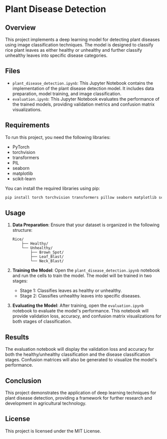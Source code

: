 # Plant Disease Detection

## Overview
This project implements a deep learning model for detecting plant diseases using image classification techniques. The model is designed to classify rice plant leaves as either healthy or unhealthy and further classify unhealthy leaves into specific disease categories.

## Files
- `plant_disease_detection.ipynb`: This Jupyter Notebook contains the implementation of the plant disease detection model. It includes data preparation, model training, and image classification.
- `evaluation.ipynb`: This Jupyter Notebook evaluates the performance of the trained models, providing validation metrics and confusion matrix visualizations.

## Requirements
To run this project, you need the following libraries:
- PyTorch
- torchvision
- transformers
- PIL
- seaborn
- matplotlib
- scikit-learn

You can install the required libraries using pip:
```bash
pip install torch torchvision transformers pillow seaborn matplotlib scikit-learn
```

## Usage
1. **Data Preparation**: Ensure that your dataset is organized in the following structure:
   ```
   Rice/
       ├── Healthy/
       └── Unhealthy/
           ├── Brown_Spot/
           ├── Leaf_Blast/
           └── Neck_Blast/
   ```

2. **Training the Model**: Open the `plant_disease_detection.ipynb` notebook and run the cells to train the model. The model will be trained in two stages:
   - Stage 1: Classifies leaves as healthy or unhealthy.
   - Stage 2: Classifies unhealthy leaves into specific diseases.

3. **Evaluating the Model**: After training, open the `evaluation.ipynb` notebook to evaluate the model's performance. This notebook will provide validation loss, accuracy, and confusion matrix visualizations for both stages of classification.

## Results
The evaluation notebook will display the validation loss and accuracy for both the healthy/unhealthy classification and the disease classification stages. Confusion matrices will also be generated to visualize the model's performance.

## Conclusion
This project demonstrates the application of deep learning techniques for plant disease detection, providing a framework for further research and development in agricultural technology.

## License
This project is licensed under the MIT License.
